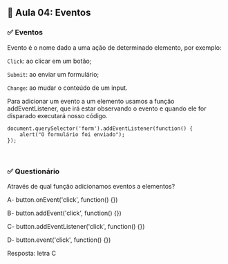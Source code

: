 ## 📝 Aula 04: Eventos
### ✅ Eventos
Evento é o nome dado a uma ação de determinado elemento, por exemplo:

``Click``: ao clicar em um botão;

``Submit``: ao enviar um formulário;

``Change``: ao mudar o conteúdo de um input.

Para adicionar um evento a um elemento usamos a função addEventListener, que irá estar observando o evento e quando ele for disparado executará nosso código.
```
document.querySelector('form').addEventListener(function() {
    alert("O formulário foi enviado");
});
```

<br>

### ✅ Questionário
Através de qual função adicionamos eventos a elementos?

A- button.onEvent('click', function() {})

B- button.addEvent('click', function() {})

C- button.addEventListener('click', function() {})

D- button.event('click', function() {}) 

Resposta: letra C